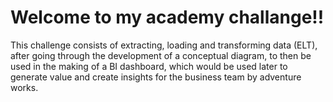# Welcome to my academy challange!!

This challenge consists of extracting, loading and transforming data (ELT), after going through the development of a conceptual diagram, to then be used in the making of a BI dashboard, which would be used later to generate value and create insights for the business team by adventure works.
